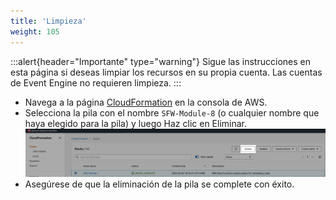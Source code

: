 ```yaml
---
title: 'Limpieza'
weight: 105
---
```


:::alert{header="Importante" type="warning"}
Sigue las instrucciones en esta página si deseas limpiar los recursos en su propia cuenta. Las cuentas de Event Engine no requieren limpieza.
:::

- Navega a la página [CloudFormation](https://console.aws.amazon.com/cloudformation/home) en la consola de AWS.
- Selecciona la pila con el nombre `SFW-Module-8` (o cualquier nombre que haya elegido para la pila) y luego Haz clic en Eliminar.
  ![CloudFormation delete](/static/img/setup/setup-cloudformation-delete.png)
- Asegúrese de que la eliminación de la pila se complete con éxito.
